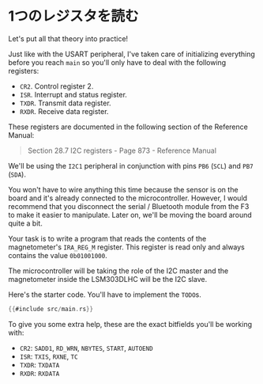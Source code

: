 <!-- # Read a single register -->

# 1つのレジスタを読む

Let's put all that theory into practice!

Just like with the USART peripheral, I've taken care of initializing everything before you reach
`main` so you'll only have to deal with the following registers:

- `CR2`. Control register 2.
- `ISR`. Interrupt and status register.
- `TXDR`. Transmit data register.
- `RXDR`. Receive data register.

These registers are documented in the following section of the Reference Manual:

> Section 28.7 I2C registers - Page 873 - Reference Manual

We'll be using the `I2C1` peripheral in conjunction with pins `PB6` (`SCL`) and `PB7` (`SDA`).

You won't have to wire anything this time because the sensor is on the board and it's already
connected to the microcontroller. However, I would recommend that you disconnect the serial /
Bluetooth module from the F3 to make it easier to manipulate. Later on, we'll be moving the board
around quite a bit.

Your task is to write a program that reads the contents of the magnetometer's `IRA_REG_M` register.
This register is read only and always contains the value `0b01001000`.

The microcontroller will be taking the role of the I2C master and the magnetometer inside the
LSM303DLHC will be the I2C slave.

Here's the starter code. You'll have to implement the `TODO`s.

``` rust
{{#include src/main.rs}}
```

To give you some extra help, these are the exact bitfields you'll be working with:

- `CR2`: `SADD1`, `RD_WRN`, `NBYTES`, `START`, `AUTOEND`
- `ISR`: `TXIS`, `RXNE`, `TC`
- `TXDR`: `TXDATA`
- `RXDR`: `RXDATA`
